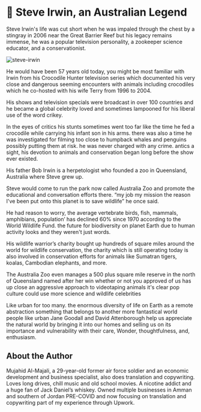# 🦘 Steve Irwin, an Australian Legend

Steve Irwin's life was cut short when he was impaled through the chest by a stingray in 2006 near the Great Barrier Reef but his legacy remains immense, he was a popular television personality, a zookeeper science educator, and a conservationist.

![steve-irwin](_static/images/steve-irwin/steve-irwin.jpg)

He would have been 57 years old today, you might be most familiar with Irwin from his Crocodile Hunter television series which documented his very close and dangerous seeming encounters with animals including crocodiles which he co-hosted with his wife Terry from 1996 to 2004.

His shows and television specials were broadcast in over 100 countries and he became a global celebrity loved and sometimes lampooned for his liberal use of the word crikey.

In the eyes of critics his stunts sometimes went too far like the time he fed a crocodile while carrying his infant son in his arms. there was also a time he was investigated for filming too close to humpback whales and penguins possibly putting them at risk. he was never charged with any crime. antics a sight, his devotion to animals and conservation began long before the show ever existed.

His father Bob Irwin is a herpetologist who founded a zoo in Queensland, Australia where Steve grew up.

Steve would come to run the park now called Australia Zoo and promote the educational and conversation efforts there. “my job my mission the reason I've been put onto this planet is to save wildlife” he once said.

He had reason to worry, the average vertebrate birds, fish, mammals, amphibians, population’ has declined 60% since 1970 according to the World Wildlife Fund. the future for biodiversity on planet Earth due to human activity looks and they weren't just words.

His wildlife warrior’s charity bought up hundreds of square miles around the world for wildlife conservation, the charity which is still operating today is also involved in conservation efforts for animals like Sumatran tigers, koalas, Cambodian elephants, and more.

The Australia Zoo even manages a 500 plus square mile reserve in the north of Queensland named after her win whether or not you approved of us has up close an aggressive approach to videotaping animals it's clear pop culture could use more science and wildlife celebrities

Like urban for too many. the enormous diversity of life on Earth as a remote abstraction something that belongs to another more fantastical world people like urban Jane Goodall and David Attenborough help us appreciate the natural world by bringing it into our homes and selling us on its importance and vulnerability with their care, Wonder, thoughtfulness, and, enthusiasm.

## About the Author

Mujahid Al-Majali, a 29-year-old former air force soldier and an economic development and business specialist, also does translation and copywriting. Loves long drives, chill music and old school movies. A nicotine addict and a huge fan of Jack Daniel’s whiskey. Owned multiple businesses in Amman and southern of Jordan PRE-COVID and now focusing on translation and copywriting part of my experience through Upwork.
